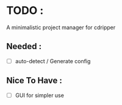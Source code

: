 # TODO :

A minimalistic project manager for cdripper

## Needed :

- [ ] auto-detect / Generate config

## Nice To Have :

- [ ] GUI for simpler use 